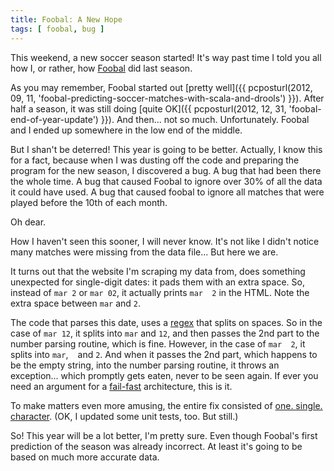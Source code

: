 ```yaml
---
title: Foobal: A New Hope
tags: [ foobal, bug ]
---
```

This weekend, a new soccer season started! It's way past time I told you all how I, or rather, how [Foobal](https://github.com/jqno/foobal) did last season.

As you may remember, Foobal started out [pretty well]({{ pcposturl(2012, 09, 11, 'foobal-predicting-soccer-matches-with-scala-and-drools') }}). After half a season, it was still doing [quite OK]({{ pcposturl(2012, 12, 31, 'foobal-end-of-year-update') }}). And then... not so much. Unfortunately. Foobal and I ended up somewhere in the low end of the middle.

But I shan't be deterred! This year is going to be better. Actually, I know this for a fact, because when I was dusting off the code and preparing the program for the new season, I discovered a bug. A bug that had been there the whole time. A bug that caused Foobal to ignore over 30% of all the data it could have used. A bug that caused foobal to ignore all matches that were played before the 10th of each month.

Oh dear.

How I haven't seen this sooner, I will never know. It's not like I didn't notice many matches were missing from the data file... But here we are.

It turns out that the website I'm scraping my data from, does something unexpected for single-digit dates: it pads them with an extra space. So, instead of `mar 2` or `mar 02`, it actually prints `mar  2` in the HTML. Note the extra space between `mar` and `2`.

The code that parses this date, uses a [regex](http://regex.info/blog/2006-09-15/247) that splits on spaces. So in the case of `mar 12`, it splits into `mar` and `12`, and then passes the 2nd part to the number parsing routine, which is fine. However, in the case of `mar  2`, it splits into `mar`, ` ` and `2`. And when it passes the 2nd part, which happens to be the empty string, into the number parsing routine, it throws an exception... which promptly gets eaten, never to be seen again. If ever you need an argument for a [fail-fast](http://en.wikipedia.org/wiki/Fail-fast) architecture, this is it.

To make matters even more amusing, the entire fix consisted of [one. single. character](https://github.com/jqno/foobal/commit/97e1852f2095bd14fa374288249d98cab19eaa7a). (OK, I updated some unit tests, too. But still.)

So! This year will be a lot better, I'm pretty sure. Even though Foobal's first prediction of the season was already incorrect. At least it's going to be based on much more accurate data.
